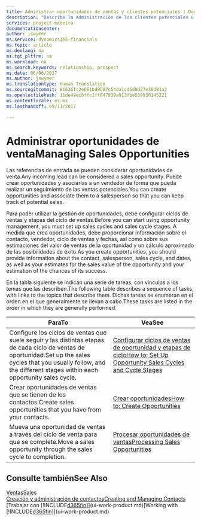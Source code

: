 ```yaml
---
title: Administrar oportunidades de ventas y clientes potenciales | Documentos de Microsoft
description: "Describe la administración de los clientes potenciales u oportunidades de venta entrantes en Financials, y la asociación de la oportunidad con un vendedor para realizar un seguimiento de las ventas potenciales."
services: project-madeira
documentationcenter: 
author: jswymer
ms.service: dynamics365-financials
ms.topic: article
ms.devlang: na
ms.tgt_pltfrm: na
ms.workload: na
ms.search.keywords: relationship, prospect
ms.date: 06/06/2017
ms.author: jswymer
ms.translationtype: Human Translation
ms.sourcegitcommit: 81636fc2e661bd9b07c54da1cd5d0d27e30d01a2
ms.openlocfilehash: 11de49ec0ffc1ff847839a913fbe538930145221
ms.contentlocale: es-mx
ms.lasthandoff: 09/11/2017

---
```

# <a name="managing-sales-opportunities"></a><span data-ttu-id="4aec3-103">Administrar oportunidades de venta</span><span class="sxs-lookup"><span data-stu-id="4aec3-103">Managing Sales Opportunities</span></span>
<span data-ttu-id="4aec3-104">Las referencias de entrada se pueden considerar oportunidades de venta.</span><span class="sxs-lookup"><span data-stu-id="4aec3-104">Any incoming lead can be considered a sales opportunity.</span></span> <span data-ttu-id="4aec3-105">Puede crear oportunidades y asociarlas a un vendedor de forma que pueda realizar un seguimiento de las ventas potenciales.</span><span class="sxs-lookup"><span data-stu-id="4aec3-105">You can create opportunities and associate them to a salesperson so that you can keep track of potential sales.</span></span>

<span data-ttu-id="4aec3-106">Para poder utilizar la gestión de oportunidades, debe configurar ciclos de ventas y etapas del ciclo de ventas.</span><span class="sxs-lookup"><span data-stu-id="4aec3-106">Before you can start using opportunity management, you must set up sales cycles and sales cycle stages.</span></span> <span data-ttu-id="4aec3-107">A medida que crea oportunidades, debe proporcionar información sobre el contacto, vendedor, ciclo de ventas y fechas, así como sobre sus estimaciones del valor de ventas de la oportunidad y un cálculo aproximado de las posibilidades de éxito.</span><span class="sxs-lookup"><span data-stu-id="4aec3-107">As you create opportunities, you should provide information about the contact, salesperson, sales cycle, and dates, as well as your estimates for the sales value of the opportunity and your estimation of the chances of its success.</span></span>

<span data-ttu-id="4aec3-108">En la tabla siguiente se indican una serie de tareas, con vínculos a los temas que las describen.</span><span class="sxs-lookup"><span data-stu-id="4aec3-108">The following table describes a sequence of tasks, with links to the topics that describe them.</span></span> <span data-ttu-id="4aec3-109">Dichas tareas se enumeran en el orden en el que generalmente se llevan a cabo.</span><span class="sxs-lookup"><span data-stu-id="4aec3-109">These tasks are listed in the order in which they are generally performed.</span></span>

| <span data-ttu-id="4aec3-110">Para</span><span class="sxs-lookup"><span data-stu-id="4aec3-110">To</span></span> | <span data-ttu-id="4aec3-111">Vea</span><span class="sxs-lookup"><span data-stu-id="4aec3-111">See</span></span> |
| --- | --- |
| <span data-ttu-id="4aec3-112">Configure los ciclos de ventas que suele seguir y las distintas etapas de cada ciclo de ventas de oportunidad.</span><span class="sxs-lookup"><span data-stu-id="4aec3-112">Set up the sales cycles that you usually follow, and the different stages within each opportunity sales cycle.</span></span> |[<span data-ttu-id="4aec3-113">Configurar ciclos de ventas de oportunidad y etapas de ciclo</span><span class="sxs-lookup"><span data-stu-id="4aec3-113">How to: Set Up Opportunity Sales Cycles and Cycle Stages</span></span>](marketing-how-setup-opportunity-sales-cycles-stages.md) |
| <span data-ttu-id="4aec3-114">Crear oportunidades de ventas que se tienen de los contactos.</span><span class="sxs-lookup"><span data-stu-id="4aec3-114">Create sales opportunities that you have from your contacts.</span></span> |[<span data-ttu-id="4aec3-115">Crear oportunidades</span><span class="sxs-lookup"><span data-stu-id="4aec3-115">How to: Create Opportunities</span></span>](marketing-how-create-opportunities.md) |
| <span data-ttu-id="4aec3-116">Mueva una oportunidad de ventas a través del ciclo de venta para que se complete.</span><span class="sxs-lookup"><span data-stu-id="4aec3-116">Move a sales opportunity through the sales cycle to completion.</span></span> |[<span data-ttu-id="4aec3-117">Procesar oportunidades de ventas</span><span class="sxs-lookup"><span data-stu-id="4aec3-117">Processing Sales Opportunities</span></span>](marketing-processing-sales-opportunities.md) |

## <a name="see-also"></a><span data-ttu-id="4aec3-118">Consulte también</span><span class="sxs-lookup"><span data-stu-id="4aec3-118">See Also</span></span>
[<span data-ttu-id="4aec3-119">Ventas</span><span class="sxs-lookup"><span data-stu-id="4aec3-119">Sales</span></span>](sales-manage-sales.md)  
[<span data-ttu-id="4aec3-120">Creación y administración de contactos</span><span class="sxs-lookup"><span data-stu-id="4aec3-120">Creating and Managing Contacts</span></span>](marketing-contacts.md)  
<span data-ttu-id="4aec3-121">[Trabajar con [!INCLUDE[d365fin](includes/d365fin_md.md)]](ui-work-product.md)</span><span class="sxs-lookup"><span data-stu-id="4aec3-121">[Working with [!INCLUDE[d365fin](includes/d365fin_md.md)]](ui-work-product.md)</span></span>

